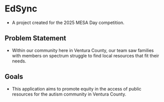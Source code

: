 # EdSync
- A project created for the 2025 MESA Day competition.  

## Problem Statement
- Within our community here in Ventura County, our team saw families with members on spectrum struggle to find local resources that fit their needs.

## Goals
- This application aims to promote equity in the access of public resources for the autism community in Ventura County.
